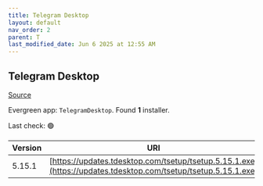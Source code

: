 ```yaml
---
title: Telegram Desktop
layout: default
nav_order: 2
parent: T
last_modified_date: Jun 6 2025 at 12:55 AM
---
```


## Telegram Desktop

[Source](https://desktop.telegram.org/)

Evergreen app: `TelegramDesktop`. Found **1** installer.

Last check: 🟢

| Version | URI                                                                                                            |
| ------- | -------------------------------------------------------------------------------------------------------------- |
| 5.15.1  | [https://updates.tdesktop.com/tsetup/tsetup.5.15.1.exe](https://updates.tdesktop.com/tsetup/tsetup.5.15.1.exe) |
